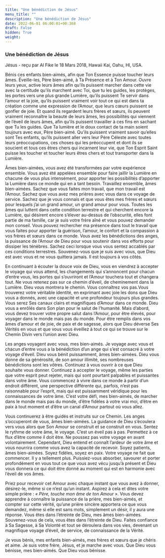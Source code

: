 ```yaml
---
title: "Une bénédiction de Jésus"
menu_title: ""
description: "Une bénédiction de Jésus"
date: 2022-06-01 06:00:01+00:368
draft: False
hidden: True
weight:
---
```

### Une bénédiction de Jésus

Jésus - reçu par Al Fike le 18 Mars 2018, Hawaii Kai, Oahu, HI, USA.

Bénis ces enfants bien-aimés, afin que Ton Essence puisse toucher leurs âmes. Éveille-les, Père bien-aimé, à Ta Présence et à Ton Amour. Ouvre leurs yeux, active leurs âmes afin qu’ils puissent marcher dans cette vie avec la certitude qu’ils marchent avec Toi, que tu les guides, les protèges, les portes vers une plus grande Lumière, qu’ils puissent Te servir dans l’amour et la joie, qu’ils puissent vraiment voir tout ce qui est dans ta création comme une expression de l’Amour, que leurs cœurs puissent se gonfler de joie. Et quand ils regardent leurs frères et sœurs, ils peuvent vraiment reconnaître la beauté de leurs âmes, les possibilités qui viennent de l’éveil de leurs âmes, afin qu’ils puissent travailler à ces fins en sachant que Tu les guides. Que Ta lumière et le doux contact de ta main soient toujours avec eux, Père bien-aimé. Qu’ils puissent vraiment savoir qu’elles sont Tes enfants, qu’ils puissent aller vers leur Père Céleste avec toutes leurs préoccupations, ces choses qui les préoccupent et dont ils se soucient et tous ces êtres chers qui incarnent leur vie, que Ton Esprit Saint puisse les toucher et toucher leurs êtres chers et tout transporter dans la Lumière.

Âmes bien-aimées, vous avez été transformées par votre expérience ensemble. Vous avez été appelées ensemble pour faire jaillir la Lumière en chacune de vous plus intensément, pour apporter les possibilités d’apporter la Lumière dans ce monde qui en a tant besoin. Travaillez ensemble, âmes bien-aimées. Sachez que vous faites mon travail, que mon travail est l’Amour. Sachez que vous avez mes prières avec vous dans ce voyage de service. Sachez que je vous connais et que vous êtes mes frères et sœurs pour lesquels j’ai un grand amour, un grand amour pour vous. Toutes les âmes qui luttent dans cette condition terrestre et qui cherchent encore la Lumière, qui désirent encore s’élever au-dessus de l’obscurité, elles font partie de ma famille, car je suis votre frère aîné et vous pouvez demander mon conseil. Vous pouvez rechercher ma présence dans tout le travail que vous faites pour apporter la guérison, l’amour, le confort et la compassion à vos frères et sœurs dans ce monde. Vous avez les bénédictions des anges, la puissance de l’Amour de Dieu pour vous soutenir dans vos efforts pour dissiper les ténèbres. Sachez ceci lorsque vous vous sentez accablés par ces conditions terrestres. Souvenez-vous que je suis avec vous, que Dieu est avec vous et ne vous quittera jamais. Il est toujours à vos côtés.

En continuant à écouter la douce voix de Dieu, vous en viendrez à accepter le voyage qui vous attend, les changements qui s’annoncent pour chacun d’entre vous, les portes qui s’ouvriront et l’Amour touchera tout et changera tout. Ne vous retenez pas sur ce chemin d’éveil, de cheminement dans la Lumière. Dieu vous montrera le chemin. Vous connaîtrez vos pas.Vous trouverez votre véritable identité, en exprimant avec joie les dons que Dieu vous a donnés, avec une capacité et une profondeur toujours plus grandes. Vous serez Ses canaux clairs et magnifiques d’Amour dans ce monde. Dieu vous a enrôlés dans Son plan pour le salut de l’humanité. Mais d’abord, vous devez trouver votre propre salut dans l’Amour, pour être élevés, pour voyager dans le monde mais pas du monde. Pour être remplis dans vos âmes d’amour et de joie, de paix et de sagesse, alors que Dieu déverse Ses Vérités en vous et que vous vous éveillez à tout ce qui se trouve sur le Chemin Divin vers l’union avec Dieu.

Les anges voyagent avec vous, mes bien-aimés. Je voyage avec vous et chacun d’entre vous a la bénédiction d’un ange qui s’est consacré à votre voyage d’éveil. Dieu vous bénit puissamment, âmes bien-aimées. Dieu vous donne de sa générosité, de son amour illimité, ses nombreuses bénédictions sont les vôtres. Continuez à vous ouvrir à ce que Dieu souhaite vous donner. Continuez à accepter le voyage, même les parties que votre esprit peut rejeter, mais qui sont pourtant palpables et puissantes dans votre âme. Vous commencez à vivre dans ce monde à partir d’un endroit différent, une perspective différente qui, parfois, n’est pas raisonnable pour l’esprit, mais qui est puissamment véridique pour les connaissances de votre âme. C’est votre défi, mes bien-aimés, de marcher dans le monde mais pas du monde, d’être fidèles à votre vrai moi, d’être en paix à tout moment et d’être un canal d’Amour partout où vous allez.

Vous continuerez à être guidés et instruits sur ce Chemin. Les anges s’occuperont de vous, âmes bien-aimées. La guidance de Dieu s’écoulera vers vous alors que Son Amour se construit et se construit en vous. Sentez le rythme de votre âme, le voyage. C’est un éveil pas à pas. Permettez à ce flux d’être comme il doit être. Ne poussez pas votre voyage en avant volontairement. Cependant, Dieu entend et connaît l’ardeur de votre âme et vous nourrira comme vous avez la capacité de recevoir. Soyez patients, âmes bien-aimées. Soyez fidèles, soyez en paix. Votre voyage ne fait que commencer. Il y a tellement plus. Puissiez-vous absorber, savourer et porter profondément en vous tout ce que vous avez vécu jusqu’à présent et Dieu vous donnera ce qui doit être donné au moment qui est en harmonie avec l’éveil de vos âmes.

Priez pour recevoir cet Amour avec chaque instant que vous avez à donner, désirez-le, même si ce n’est qu’un instant. Aspirez à cela et dites votre simple prière : *« Père, touche mon âme de ton Amour »*. Vous devez apprendre à connaître la puissance de la prière, mes bien-aimés, et compter sur cette vérité, qu’une prière sincère apportera ce que vous demandez, même si elle est sans mots, simplement un désir, il y aura une réponse. Vous êtes dans l’étreinte de Dieu, mes âmes bien-aimées. Souvenez-vous de cela, vous êtes dans l’étreinte de Dieu. Faites confiance à Sa Sagesse, à Sa Volonté et tout se déroulera dans vos vies, devenant un magnifique voyage d’éveil, de service, de connaissance de la Vérité.

Je vous bénis, mes enfants bien-aimés, mes frères et sœurs que je chéris et aime. Je suis votre frère, Jésus, et je marche avec vous. Que Dieu vous bénisse, mes bien-aimés. Que Dieu vous bénisse.
